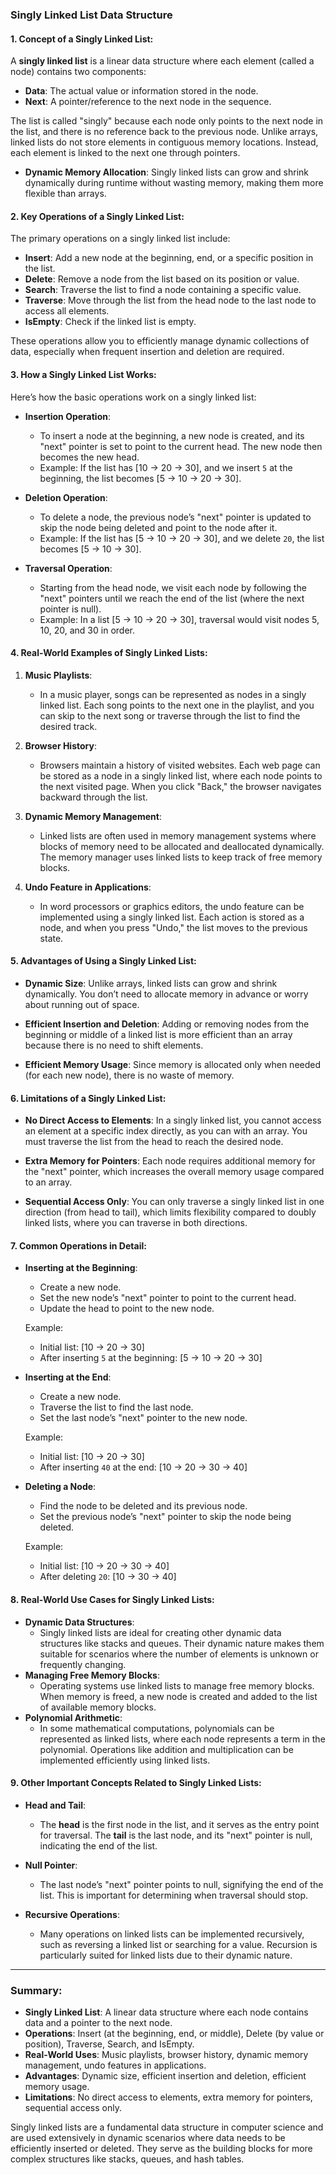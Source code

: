 <h3><strong>Singly Linked List Data Structure</strong></h3><h4><strong>1. Concept of a Singly Linked List:</strong></h4><p>A <strong>singly linked list</strong> is a linear data structure where each element (called a node) contains two components:</p><ul><li><strong>Data</strong>: The actual value or information stored in the node.</li><li><strong>Next</strong>: A pointer/reference to the next node in the sequence.</li></ul><p>The list is called "singly" because each node only points to the next node in the list, and there is no reference back to the previous node. Unlike arrays, linked lists do not store elements in contiguous memory locations. Instead, each element is linked to the next one through pointers.</p><ul><li><strong>Dynamic Memory Allocation</strong>: Singly linked lists can grow and shrink dynamically during runtime without wasting memory, making them more flexible than arrays.</li></ul><h4><strong>2. Key Operations of a Singly Linked List:</strong></h4><p>The primary operations on a singly linked list include:</p><ul><li><strong>Insert</strong>: Add a new node at the beginning, end, or a specific position in the list.</li><li><strong>Delete</strong>: Remove a node from the list based on its position or value.</li><li><strong>Search</strong>: Traverse the list to find a node containing a specific value.</li><li><strong>Traverse</strong>: Move through the list from the head node to the last node to access all elements.</li><li><strong>IsEmpty</strong>: Check if the linked list is empty.</li></ul><p>These operations allow you to efficiently manage dynamic collections of data, especially when frequent insertion and deletion are required.</p><h4><strong>3. How a Singly Linked List Works:</strong></h4><p>Here’s how the basic operations work on a singly linked list:</p><ul><li><p><strong>Insertion Operation</strong>:</p><ul><li>To insert a node at the beginning, a new node is created, and its "next" pointer is set to point to the current head. The new node then becomes the new head.</li><li>Example: If the list has [10 → 20 → 30], and we insert <code>5</code> at the beginning, the list becomes [5 → 10 → 20 → 30].</li></ul></li><li><p><strong>Deletion Operation</strong>:</p><ul><li>To delete a node, the previous node’s "next" pointer is updated to skip the node being deleted and point to the node after it.</li><li>Example: If the list has [5 → 10 → 20 → 30], and we delete <code>20</code>, the list becomes [5 → 10 → 30].</li></ul></li><li><p><strong>Traversal Operation</strong>:</p><ul><li>Starting from the head node, we visit each node by following the "next" pointers until we reach the end of the list (where the next pointer is null).</li><li>Example: In a list [5 → 10 → 20 → 30], traversal would visit nodes 5, 10, 20, and 30 in order.</li></ul></li></ul><h4><strong>4. Real-World Examples of Singly Linked Lists:</strong></h4><ol><li><p><strong>Music Playlists</strong>:</p><ul><li>In a music player, songs can be represented as nodes in a singly linked list. Each song points to the next one in the playlist, and you can skip to the next song or traverse through the list to find the desired track.</li></ul></li><li><p><strong>Browser History</strong>:</p><ul><li>Browsers maintain a history of visited websites. Each web page can be stored as a node in a singly linked list, where each node points to the next visited page. When you click "Back," the browser navigates backward through the list.</li></ul></li><li><p><strong>Dynamic Memory Management</strong>:</p><ul><li>Linked lists are often used in memory management systems where blocks of memory need to be allocated and deallocated dynamically. The memory manager uses linked lists to keep track of free memory blocks.</li></ul></li><li><p><strong>Undo Feature in Applications</strong>:</p><ul><li>In word processors or graphics editors, the undo feature can be implemented using a singly linked list. Each action is stored as a node, and when you press "Undo," the list moves to the previous state.</li></ul></li></ol><h4><strong>5. Advantages of Using a Singly Linked List:</strong></h4><ul><li><p><strong>Dynamic Size</strong>: Unlike arrays, linked lists can grow and shrink dynamically. You don’t need to allocate memory in advance or worry about running out of space.</p></li><li><p><strong>Efficient Insertion and Deletion</strong>: Adding or removing nodes from the beginning or middle of a linked list is more efficient than an array because there is no need to shift elements.</p></li><li><p><strong>Efficient Memory Usage</strong>: Since memory is allocated only when needed (for each new node), there is no waste of memory.</p></li></ul><h4><strong>6. Limitations of a Singly Linked List:</strong></h4><ul><li><p><strong>No Direct Access to Elements</strong>: In a singly linked list, you cannot access an element at a specific index directly, as you can with an array. You must traverse the list from the head to reach the desired node.</p></li><li><p><strong>Extra Memory for Pointers</strong>: Each node requires additional memory for the "next" pointer, which increases the overall memory usage compared to an array.</p></li><li><p><strong>Sequential Access Only</strong>: You can only traverse a singly linked list in one direction (from head to tail), which limits flexibility compared to doubly linked lists, where you can traverse in both directions.</p></li></ul><h4><strong>7. Common Operations in Detail:</strong></h4><ul><li><p><strong>Inserting at the Beginning</strong>:</p><ul><li>Create a new node.</li><li>Set the new node’s "next" pointer to point to the current head.</li><li>Update the head to point to the new node.</li></ul><p>Example:</p><ul><li>Initial list: [10 → 20 → 30]</li><li>After inserting <code>5</code> at the beginning: [5 → 10 → 20 → 30]</li></ul></li><li><p><strong>Inserting at the End</strong>:</p><ul><li>Create a new node.</li><li>Traverse the list to find the last node.</li><li>Set the last node’s "next" pointer to the new node.</li></ul><p>Example:</p><ul><li>Initial list: [10 → 20 → 30]</li><li>After inserting <code>40</code> at the end: [10 → 20 → 30 → 40]</li></ul></li><li><p><strong>Deleting a Node</strong>:</p><ul><li>Find the node to be deleted and its previous node.</li><li>Set the previous node’s "next" pointer to skip the node being deleted.</li></ul><p>Example:</p><ul><li>Initial list: [10 → 20 → 30 → 40]</li><li>After deleting <code>20</code>: [10 → 30 → 40]</li></ul></li></ul><h4><strong>8. Real-World Use Cases for Singly Linked Lists:</strong></h4><ul><li><strong>Dynamic Data Structures</strong>:<ul><li>Singly linked lists are ideal for creating other dynamic data structures like stacks and queues. Their dynamic nature makes them suitable for scenarios where the number of elements is unknown or frequently changing.</li></ul></li><li><strong>Managing Free Memory Blocks</strong>:<ul><li>Operating systems use linked lists to manage free memory blocks. When memory is freed, a new node is created and added to the list of available memory blocks.</li></ul></li><li><strong>Polynomial Arithmetic</strong>:<ul><li>In some mathematical computations, polynomials can be represented as linked lists, where each node represents a term in the polynomial. Operations like addition and multiplication can be implemented efficiently using linked lists.</li></ul></li></ul><h4><strong>9. Other Important Concepts Related to Singly Linked Lists:</strong></h4><ul><li><p><strong>Head and Tail</strong>:</p><ul><li>The <strong>head</strong> is the first node in the list, and it serves as the entry point for traversal. The <strong>tail</strong> is the last node, and its "next" pointer is null, indicating the end of the list.</li></ul></li><li><p><strong>Null Pointer</strong>:</p><ul><li>The last node’s "next" pointer points to null, signifying the end of the list. This is important for determining when traversal should stop.</li></ul></li><li><p><strong>Recursive Operations</strong>:</p><ul><li>Many operations on linked lists can be implemented recursively, such as reversing a linked list or searching for a value. Recursion is particularly suited for linked lists due to their dynamic nature.</li></ul></li></ul><hr><h3><strong>Summary:</strong></h3><ul><li><strong>Singly Linked List</strong>: A linear data structure where each node contains data and a pointer to the next node.</li><li><strong>Operations</strong>: Insert (at the beginning, end, or middle), Delete (by value or position), Traverse, Search, and IsEmpty.</li><li><strong>Real-World Uses</strong>: Music playlists, browser history, dynamic memory management, undo features in applications.</li><li><strong>Advantages</strong>: Dynamic size, efficient insertion and deletion, efficient memory usage.</li><li><strong>Limitations</strong>: No direct access to elements, extra memory for pointers, sequential access only.</li></ul><p>Singly linked lists are a fundamental data structure in computer science and are used extensively in dynamic scenarios where data needs to be efficiently inserted or deleted. They serve as the building blocks for more complex structures like stacks, queues, and hash tables.</p>


